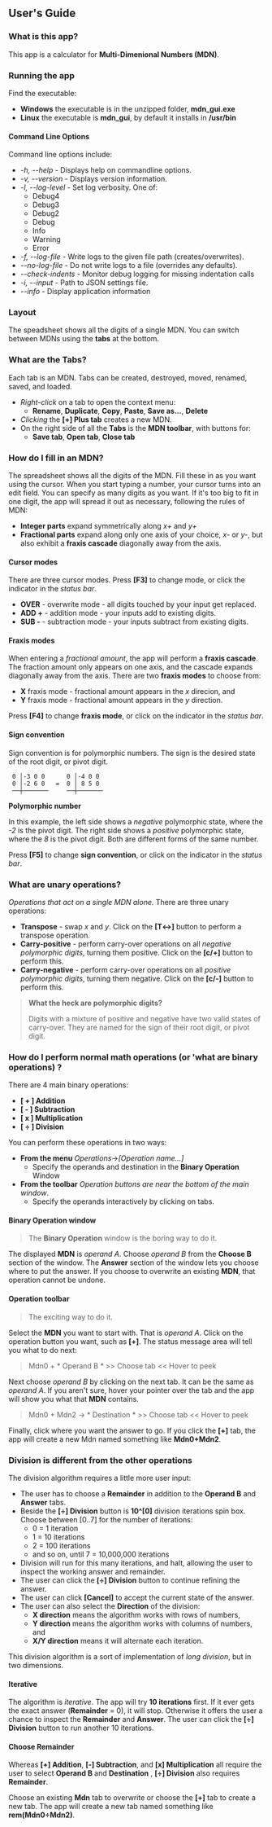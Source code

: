 ## User's Guide

### What is this app?

This app is a calculator for **Multi-Dimenional Numbers (MDN)**.

### Running the app

Find the executable:

* **Windows** the executable is in the unzipped folder, **mdn_gui.exe**
* **Linux** the executable is **mdn_gui**, by default it installs in **/usr/bin**

#### Command Line Options

Command line options include:

* *-h, --help* - Displays help on commandline options.
* *-v, --version* - Displays version information.
* *-l, --log-level <level>* - Set log verbosity. One of:
    * Debug4
    * Debug3
    * Debug2
    * Debug
    * Info
    * Warning
    * Error
* *-f, --log-file <path>* - Write logs to the given file path (creates/overwrites).
* *--no-log-file* - Do not write logs to a file (overrides any defaults).
* *--check-indents* - Monitor debug logging for missing indentation calls
* *-i, --input <path>* - Path to JSON settings file.
* *--info* - Display application information

### Layout

The speadsheet shows all the digits of a single MDN.  You can switch between MDNs using the **tabs** at the bottom.

### What are the Tabs?

Each tab is an MDN.  Tabs can be created, destroyed, moved, renamed, saved, and loaded.

* _Right-click_ on a tab to open the context menu:
    * **Rename**, **Duplicate**, **Copy**, **Paste**, **Save as...**, **Delete**
* _Clicking_ the **[+] Plus tab** creates a new MDN.
* On the right side of all the **Tabs** is the **MDN toolbar**, with buttons for:
    * **Save tab**, **Open tab**, **Close tab**

### How do I fill in an MDN?

The spreadsheet shows all the digits of the MDN.  Fill these in as you want using the cursor.  When you start typing a number, your cursor turns into an edit field. You can specify as many digits as you want.  If it's too big to fit in one digit, the app will spread it out as necessary, following the rules of MDN:
* **Integer parts** expand symmetrically along _x+_ and _y+_
* **Fractional parts** expand along only one axis of your choice, _x-_ or _y-_, but also exhibit a **fraxis cascade** diagonally away from the axis.

#### Cursor modes

There are three cursor modes.  Press **[F3]** to change mode, or click the indicator in the _status bar_.

* **OVER** - overwrite mode - all digits touched by your input get replaced.
* **ADD +** - addition mode - your inputs add to existing digits.
* **SUB -** - subtraction mode - your inputs subtract from existing digits.

#### Fraxis modes

When entering a _fractional amount_, the app will perform a **fraxis cascade**.  The fraction amount only appears on one axis, and the cascade expands diagonally away from the axis.  There are two **fraxis modes** to choose from:

* **X** fraxis mode - fractional amount appears in the _x_ direcion, and
* **Y** fraxis mode - fractional amount appears in the _y_ direction.

Press **[F4]** to change **fraxis mode**, or click on the indicator in the _status bar_.

#### Sign convention

Sign convention is for polymorphic numbers.  The sign is the desired state of the root digit, or pivot digit.

```text
 0 │-3 0 0      0 │-4 0 0
 0 │-2 6 0   =  0 │ 8 5 0
 ──┼───────     ──┼───────
```
**Polymorphic number**

In this example, the left side shows a *negative* polymorphic state, where the *-2* is the pivot digit.  The right side shows a *positive* polymorphic state, where the *8* is the pivot digit.  Both are different forms of the same number.

Press **[F5]** to change **sign convention**, or click on the indicator in the _status bar_.

### What are unary operations?

_Operations that act on a single MDN alone._  There are three unary operations:

* **Transpose** - swap _x_ and _y_.  Click on the **[T↔]** button to perform a transpose operation.
* **Carry-positive** - perform carry-over operations on all _negative polymorphic digits_, turning them positive.  Click on the **[c/+]** button to perform this.
* **Carry-negative** - perform carry-over operations on all _positive polymorphic digits_, turning them negative.  Click on the **[c/-]** button to perform this.
> **What the heck are polymorphic digits?**
>
> Digits with a mixture of positive and negative have two valid states of carry-over.  They are named for the sign of their root digit, or pivot digit.

### How do I perform normal math operations (or 'what are binary operations) ?

There are 4 main binary operations:

* **[ + ] Addition**
* **[ - ] Subtraction**
* **[ x ] Multiplication**
* **[ ÷ ] Division**

You can perform these operations in two ways:

* **From the menu** _Operations_→_[Operation name...]_
    * Specify the operands and destination in the **Binary Operation** Window
* **From the toolbar** _Operation buttons are near the bottom of the main window_.
    * Specify the operands interactively by clicking on tabs.

#### Binary Operation window

>The **Binary Operation** window is the boring way to do it.

The displayed **MDN** is _operand A_.  Choose _operand B_ from the **Choose B** section of the window.  The **Answer** section of the window lets you choose where to put the answer.  If you choose to overwrite an existing **MDN**, that operation cannot be undone.

#### Operation toolbar

> The exciting way to do it.

Select the **MDN** you want to start with.  That is _operand A_.  Click on the operation button you want, such as **[+]**.  The status message area will tell you what to do next:

> Mdn0 + * Operand B * >> Choose tab << Hover to peek

Next choose _operand B_ by clicking on the next tab.  It can be the same as _operand A_.  If you aren't sure, hover your pointer over the tab and the app will show you what that **MDN** contains.

> Mdn0 + Mdn2 → * Destination * >> Choose tab << Hover to peek

Finally, click where you want the answer to go.  If you click the **[+]** tab, the app will create a new Mdn named something like **Mdn0+Mdn2**.

### Division is different from the other operations

The division algorithm requires a little more user input:

* The user has to choose a **Remainder** in addition to the **Operand B** and **Answer** tabs.
* Beside the **[÷] Division** button is **10^[0]** division iterations spin box.  Choose between [0..7] for the number of iterations:
    * 0 = 1 iteration
    * 1 = 10 iterations
    * 2 = 100 iterations
    * and so on, until 7 = 10,000,000 iterations
* Division will run for this many iterations, and halt, allowing the user to inspect the working answer and remainder.
* The user can click the **[÷] Division** button to continue refining the answer.
* The user can click **[Cancel]** to accept the current state of the answer.
* The user can also select the **Direction** of the division:
    * **X direction** means the algorithm works with rows of numbers,
    * **Y direction** means the algorithm works with columns of numbers, and
    * **X/Y direction** means it will alternate each iteration.

This division algorithm is a sort of implementation of *long division*, but in two dimensions.

#### Iterative ####

The algorithm is _iterative_.  The app will try **10 iterations** first.  If it ever gets the exact answer (**Remainder** = 0), it will stop.  Otherwise it offers the user a chance to inspect the **Remainder** and **Answer**.  The user can click the **[÷] Division** button to run another 10 iterations.

#### Choose Remainder ####

Whereas **[+] Addition**, **[-] Subtraction**, and **[x] Multiplication** all require the user to select **Operand B** and **Destination** , **[÷] Division** also requires **Remainder**.

Choose an existing **Mdn** tab to overwrite or choose the **[+]** tab to create a new tab.  The app will create a new tab named something like **rem(Mdn0÷Mdn2)**.
